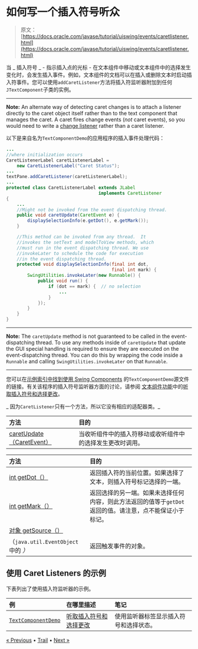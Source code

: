 # 如何写一个插入符号听众

> 原文： [https://docs.oracle.com/javase/tutorial/uiswing/events/caretlistener.html](https://docs.oracle.com/javase/tutorial/uiswing/events/caretlistener.html)

当 _ 插入符号 _ - 指示插入点的光标 - 在文本组件中移动或文本组件中的选择发生变化时，会发生插入事件。例如，文本组件的文档可以在插入或删除文本时启动插入符事件。您可以使用`addCaretListener`方法将插入符监听器附加到任何`JTextComponent`子类的实例。

* * *

**Note:** An alternate way of detecting caret changes is to attach a listener directly to the caret object itself rather than to the text component that manages the caret. A caret fires change events (_not_ caret events), so you would need to write a [change listener](changelistener.html) rather than a caret listener.

以下是来自名为`TextComponentDemo`的应用程序的插入事件处理代码：

```java
...
//where initialization occurs
CaretListenerLabel caretListenerLabel =
    new CaretListenerLabel("Caret Status");
...
textPane.addCaretListener(caretListenerLabel);
...
protected class CaretListenerLabel extends JLabel
                                   implements CaretListener
{
    ...
    //Might not be invoked from the event dispatching thread.
    public void caretUpdate(CaretEvent e) {
        displaySelectionInfo(e.getDot(), e.getMark());
    }

    //This method can be invoked from any thread.  It 
    //invokes the setText and modelToView methods, which 
    //must run in the event dispatching thread. We use
    //invokeLater to schedule the code for execution
    //in the event dispatching thread.
    protected void displaySelectionInfo(final int dot,
                                        final int mark) {
        SwingUtilities.invokeLater(new Runnable() {
            public void run() {
                if (dot == mark) {  // no selection
                    ...
                }
            });
        }
    }
}

```

* * *

**Note:** The `caretUpdate` method is not guaranteed to be called in the event-dispatching thread. To use any methods inside of `caretUpdate` that update the GUI special handling is required to ensure they are executed on the event-dispatching thread. You can do this by wrapping the code inside a `Runnable` and calling `SwingUtilities.invokeLater` on that `Runnable`.

* * *

您可以在[示例索引中找到使用 Swing Components](../examples/components/index.html#TextComponentDemo) 的`TextComponentDemo`源文件的链接。有关该程序的插入符号监听器方面的讨论，请参阅 [](../components/generaltext.html) [文本组件功能](../components/generaltext.html)中的[听取插入符号和选择更改](../components/generaltext.html#caret)。

_ 因为`CaretListener`只有一个方法，所以它没有相应的适配器类。_

| 方法 | 目的 |
| :-- | :-- |
| [caretUpdate（CaretEvent）](https://docs.oracle.com/javase/8/docs/api/javax/swing/event/CaretListener.html#caretUpdate-javax.swing.event.CaretEvent-) | 当收听组件中的插入符移动或收​​听组件中的选择发生更改时调用。 |

| 方法 | 目的 |
| :-- | :-- |
| [int getDot（）](https://docs.oracle.com/javase/8/docs/api/javax/swing/event/CaretEvent.html#getDot--) | 返回插入符的当前位置。如果选择了文本，则插入符号标记选择的一端。 |
| [int getMark（）](https://docs.oracle.com/javase/8/docs/api/javax/swing/event/CaretEvent.html#getMark--) | 返回选择的另一端。如果未选择任何内容，则此方法返回的值等于`getDot`返回的值。请注意，点不能保证小于标记。 |
| [对象 getSource（）](https://docs.oracle.com/javase/8/docs/api/java/util/EventObject.html#getSource--)
（`java.util.EventObject`中的 _）_ | 返回触发事件的对象。 |

## 使用 Caret Listeners 的示例

下表列出了使用插入符监听器的示例。

| 例 | 在哪里描述 | 笔记 |
| :-- | :-- | :-- |
| [`TextComponentDemo`](../examples/components/index.html#TextComponentDemo) | [听取插入符号和选择更改](../components/generaltext.html#caret) | 使用监听器标签显示插入符号和选择状态。 |

[« Previous](actionlistener.html) • [Trail](../TOC.html) • [Next »](changelistener.html)
